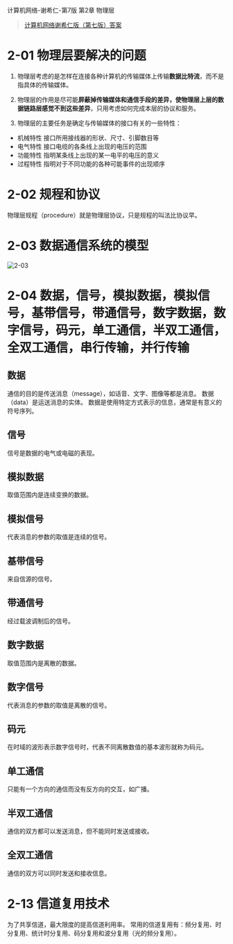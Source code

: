 ﻿计算机网络-谢希仁-第7版 第2章 物理层

> [计算机网络谢希仁版（第七版）答案](https://blog.csdn.net/qq_43598138/article/details/103603514?spm=1001.2101.3001.6650.5&utm_medium=distribute.pc_relevant.none-task-blog-2%7Edefault%7EBlogCommendFromBaidu%7ERate-5-103603514-blog-121027392.pc_relevant_layerdownloadsortv1&depth_1-utm_source=distribute.pc_relevant.none-task-blog-2%7Edefault%7EBlogCommendFromBaidu%7ERate-5-103603514-blog-121027392.pc_relevant_layerdownloadsortv1&utm_relevant_index=6)

# 2-01 **物理层要解决的问题**

1. 物理层考虑的是怎样在连接各种计算机的传输媒体上传输**数据比特流**，而不是指具体的传输媒体。

2. 物理层的作用是尽可能**屏蔽掉传输媒体和通信手段的差异，使物理层上层的数据链路层感觉不到这些差异**，只用考虑如何完成本层的协议和服务。

3. 物理层的主要任务是确定与传输媒体的接口有关的一些特性：
- 机械特性
接口所用接线器的形状、尺寸、引脚数目等
- 电气特性
接口电缆的各条线上出现的电压的范围
- 功能特性
指明某条线上出现的某一电平的电压的意义
- 过程特性
指明对于不同功能的各种可能事件的出现顺序

# 2-02 **规程和协议**

物理层规程（procedure）就是物理层协议，只是规程的叫法比协议早。

# 2-03 **数据通信系统的模型**

![2-03](https://img-blog.csdnimg.cn/8761200718434c71bd7a756899843fef.png)

# 2-04 **数据，信号，模拟数据，模拟信号，基带信号，带通信号，数字数据，数字信号，码元，单工通信，半双工通信，全双工通信，串行传输，并行传输**

## **数据**
通信的目的是传送消息（message），如话音、文字、图像等都是消息。
数据（data）是运送消息的实体。
数据是使用特定方式表示的信息，通常是有意义的符号序列。

## **信号**
信号是数据的电气或电磁的表现。

## **模拟数据**
取值范围内是连续变换的数据。

## **模拟信号**
代表消息的参数的取值是连续的信号。

## **基带信号**
来自信源的信号。

## **带通信号**
经过载波调制后的信号。

## **数字数据**
取值范围内是离散的数据。

## **数字信号**
代表消息的参数的取值是离散的信号。

## **码元**
在时域的波形表示数字信号时，代表不同离散数值的基本波形就称为码元。

## **单工通信**
只能有一个方向的通信而没有反方向的交互，如广播。

## **半双工通信** 
通信的双方都可以发送消息，但不能同时发送或接收。

## **全双工通信**
通信的双方可以同时发送和接收信息。

# 2-13 **信道复用技术**
为了共享信道，最大限度的提高信道利用率。
常用的信道复用有：频分复用、时分复用、统计时分复用、码分复用和波分复用（光的频分复用）。
